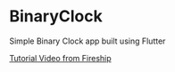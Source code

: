 # BinaryClock
Simple Binary Clock app built using Flutter

[Tutorial Video from Fireship](https://www.youtube.com/watch?v=VkTj1U_exwA&list=PL0vfts4VzfNiQYtnn1TZ6U0Ec_vjCN9VY&index=15)
